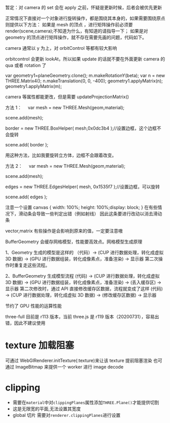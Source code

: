 暂定：对 camera 的 set 会在 apply 之前，怀疑是更新时候，后者会被优先更新

正常情况下直接对一个对象进行旋转操作，都是围绕其本身的，如果需要围绕原点则提供以下方法：
如果是 mesh 的顶点 ，进行矩阵操作前必须要 render(scene,camera);不知道为什么，有知道的请指导一下；
如果是对 geometry 的顶点进行矩阵操作，就不存在需要先画的问题，代码如下。

camera 通常以 y 为上，对 orbitControl 等都有较大影响

orbitcontrol 会更新 lookAt，所以如果 update 的话就不要在外面更新 camera 的 qua 或者 rotation 了

var geometry1=planeGeometry.clone();
m.makeRotationY(beta);
var n = new THREE.Matrix4();
n.makeTranslation(0, 0, -400);
geometry1.applyMatrix(n);
geometry1.applyMatrix(m);

camera 等属性都能更改，但是需要 updateProjectionMatrix()

方法 1：
    var mesh = new THREE.Mesh(geom,material);

scene.add(mesh);

border = new THREE.BoxHelper( mesh,0x0dc3b4 );//设置边框，这个边框不会旋转

scene.add( border );

用这种方法，比如我要旋转立方体，边框不会跟着改变。

方法 2：
    var mesh = new THREE.Mesh(geom,material);

scene.add(mesh);

edges = new THREE.EdgesHelper( mesh, 0x1535f7 );//设置边框，可以旋转

scene.add( edges );

注意一个设置
canvas { width: 100%; height: 100%;display: block; }
在有些情况下，滑动条会导致一些判定出错（例如射线）
因此这条要进行改动以消去滑动条

vector,matrix 有些操作是会影响到原来的值，一定要注意嗷

BufferGeometry 会缓存网格模型，性能要高效点。网格模型生成原理

1、Geometry 生成的模型是这样的 （代码）-> (CUP 进行数据处理，转化成虚拟 3D 数据) -> (GPU 进行数据组装，转化成像素点，准备渲染) -> 显示器
第二次操作时重复走这些流程。

2、BufferGeometry 生成模型流程 (代码) -> (CUP 进行数据处理，转化成虚拟 3D 数据) -> (GPU 进行数据组装，转化成像素点，准备渲染) -> (丢入缓存区) -> 显示器
第二次修改时，通过 API 直接修改缓存区数据，流程就变成了这样
(代码) -> (CUP 进行数据处理，转化成虚拟 3D 数据) -> (修改缓存区数据) -> 显示器

节约了 GPU 性能的运算性能

three-full 目前是 r113 版本，当前 three.js 是 r119 版本（20200731），容易出错，因此不建议使用

# texture 加载阻塞

可通过 WebGlRenderer.initTexture(:texture)来让该 texture 提前阻塞渲染
也可通过 ImageBitmap 来提供一个 worker 进行 image decode

# clipping

-   需要在`material`中对`clippingPlanes`属性添加`THREE.Plane()`才能提供切割
-   这是无限宽的平面,无法设置其宽度
-   global 切片 需要对`renderer.clippingPlanes`进行设置
